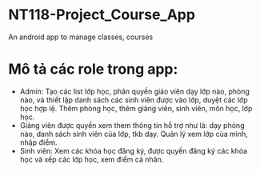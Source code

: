 # NT118-Project_Course_App
An android app to manage classes, courses

# Mô tả các role trong app: 
- Admin: Tạo các list lớp học, phân quyền giáo viên dạy lớp nào, phòng nào, và thiết lập danh sách các sinh viên được vào lớp, duyệt các lớp học hợp lệ. Thêm phòng học, thêm giảng viên, sinh viên, môn học, lớp học.
- Giảng viên được quyền xem them thông tin hỗ trợ như là: dạy phòng nào, danh sách sinh viên của lớp, tkb dạy. Quản lý xem lớp của mình, nhập điểm.
- Sinh viên: Xem các khóa học đăng ký, được quyền đăng ký các khóa học và xếp các lớp học, xem điểm cá nhân.
